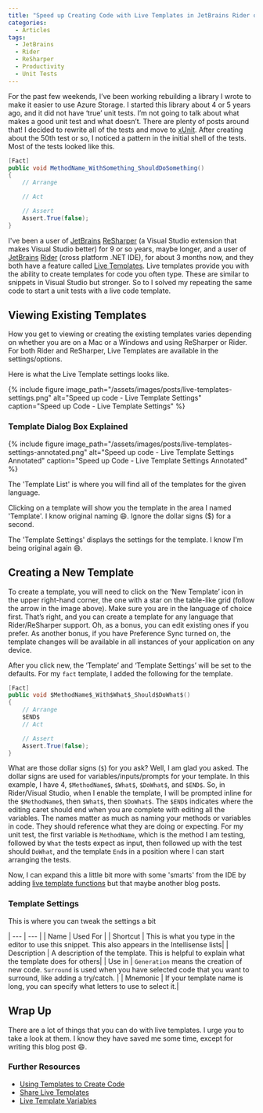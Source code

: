 ```yaml
---
title: "Speed up Creating Code with Live Templates in JetBrains Rider or ReSharper"
categories:
  - Articles
tags:
  - JetBrains
  - Rider
  - ReSharper
  - Productivity
  - Unit Tests
---
```

For the past few weekends, I’ve been working rebuilding a library I wrote to make it easier to use Azure Storage. I started this library about 4 or 5 years ago, and it did not have ‘true’ unit tests. I’m not going to talk about what makes a good unit test and what doesn’t. There are plenty of posts around that! I decided to rewrite all of the tests and move to [xUnit](https://xUnit.net). After creating about the 50th test or so, I noticed a pattern in the initial shell of the tests. Most of the tests looked like this.

```cs
[Fact]
public void MethodName_WithSomething_ShouldDoSomething()
{
    // Arrange

    // Act

    // Assert
    Assert.True(false);
}
```

I've been a user of [JetBrains](https://www.jetbrains.com) [ReSharper](https://jetbrains.com/resharper) (a Visual Studio extension that makes Visual Studio better) for 9 or so years, maybe longer, and a user of [JetBrains](https://www.jetbrains.com) [Rider](https://jetbrains.com/rider) (cross platform .NET IDE), for about 3 months now, and they both have a feature called [Live Templates](https://www.jetbrains.com/help/rider/using-live-templates.html). Live templates provide you with the ability to create templates for code you often type. These are similar to snippets in Visual Studio but stronger. So to I solved my repeating the same code to start a unit tests with a live code template.

## Viewing Existing Templates

How you get to viewing or creating the existing templates varies depending on whether you are on a Mac or a Windows and using ReSharper or Rider.  For both Rider and ReSharper, Live Templates are available in the settings/options.

Here is what the Live Template settings looks like.

{% include figure image_path="/assets/images/posts/live-templates-settings.png" alt="Speed up code - Live Template Settings" caption="Speed up Code - Live Template Settings" %}

### Template Dialog Box Explained

{% include figure image_path="/assets/images/posts/live-templates-settings-annotated.png" alt="Speed up code - Live Template Settings Annotated" caption="Speed up Code - Live Template Settings Annotated" %}

The 'Template List' is where you will find all of the templates for the given language.

Clicking on a template will show you the template in the area I named 'Template'. I know original naming :smile:. Ignore the dollar signs ($) for a second.

The 'Template Settings' displays the settings for the template. I know I'm being original again :smile:.

## Creating a New Template

To create a template, you will need to click on the ‘New Template’ icon in the upper right-hand corner, the one with a star on the table-like grid (follow the arrow in the image above). Make sure you are in the language of choice first. That’s right, and you can create a template for any language that Rider/ReSharper support. Oh, as a bonus, you can edit existing ones if you prefer. As another bonus, if you have Preference Sync turned on, the template changes will be available in all instances of your application on any device.

After you click new, the ‘Template’ and ‘Template Settings’ will be set to the defaults. For my `fact` template, I added the following for the template.

```cs
[Fact]
public void $MethodName$_With$What$_Should$DoWhat$()
{
    // Arrange
    $END$
    // Act

    // Assert
    Assert.True(false);
}
```

What are those dollar signs (`$`) for you ask? Well, I am glad you asked. The dollar signs are used for variables/inputs/prompts for your template. In this example, I have 4, `$MethodName$`, `$What$`, `$DoWhat$`, and `$END$`. So, in Rider/Visual Studio, when I enable the template, I will be prompted inline for the `$MethodName$`, then `$What$`, then `$DoWhat$`. The `$END$` indicates where the editing caret should end when you are complete with editing all the variables. The names matter as much as naming your methods or variables in code. They should reference what they are doing or expecting. For my unit test, the first variable is `MethodName`, which is the method I am testing, followed by `What` the tests expect as input, then followed up with the test should `DoWhat`, and the template `End`s in a position where I can start arranging the tests.

Now, I can expand this a little bit more with some 'smarts' from the IDE by adding [live template functions](https://www.jetbrains.com/help/idea/template-variables.html#predefined_functions) but that maybe another blog posts.

### Template Settings

This is where you can tweak the settings a bit

| --- | --- |
| Name | Used For |
| Shortcut | This is what you type in the editor to use this snippet. This also appears in the Intellisense lists|
| Description | A description of the template. This is helpful to explain what the template does for others|
| Use in | `Generation` means the creation of new code. `Surround` is used when you have selected code that you want to surround, like adding a try/catch. |
| Mnemonic | If your template name is long, you can specify what letters to use to select it.|

## Wrap Up

There are a lot of things that you can do with live templates. I urge you to take a look at them.  I know they have saved me some time, except for writing this blog post :smile:.

### Further Resources

- [Using Templates to Create Code](https://www.jetbrains.com/help/rider/Templates_Rider.html)
- [Share Live Templates](https://www.jetbrains.com/help/rider/Sharing_Live_Templates.html)
- [Live Template Variables](https://www.jetbrains.com/help/rider/template_variables.html)